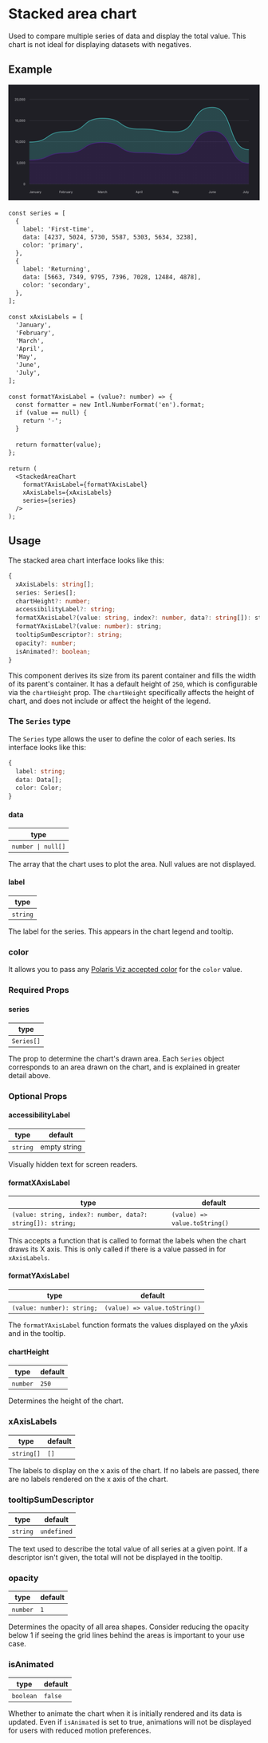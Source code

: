 # Stacked area chart

Used to compare multiple series of data and display the total value. This chart is not ideal for displaying datasets with negatives.

## Example

<img src="stacked-area-chart.png" alt="Stacked area chart example image" />

```tsx
const series = [
  {
    label: 'First-time',
    data: [4237, 5024, 5730, 5587, 5303, 5634, 3238],
    color: 'primary',
  },
  {
    label: 'Returning',
    data: [5663, 7349, 9795, 7396, 7028, 12484, 4878],
    color: 'secondary',
  },
];

const xAxisLabels = [
  'January',
  'February',
  'March',
  'April',
  'May',
  'June',
  'July',
];

const formatYAxisLabel = (value?: number) => {
  const formatter = new Intl.NumberFormat('en').format;
  if (value == null) {
    return '-';
  }

  return formatter(value);
};

return (
  <StackedAreaChart
    formatYAxisLabel={formatYAxisLabel}
    xAxisLabels={xAxisLabels}
    series={series}
  />
);
```

## Usage

The stacked area chart interface looks like this:

```typescript
{
  xAxisLabels: string[];
  series: Series[];
  chartHeight?: number;
  accessibilityLabel?: string;
  formatXAxisLabel?(value: string, index?: number, data?: string[]): string;
  formatYAxisLabel?(value: number): string;
  tooltipSumDescriptor?: string;
  opacity?: number;
  isAnimated?: boolean;
}
```

This component derives its size from its parent container and fills the width of its parent's container. It has a default height of `250`, which is configurable via the `chartHeight` prop. The `chartHeight` specifically affects the height of chart, and does not include or affect the height of the legend.

### The `Series` type

The `Series` type allows the user to define the color of each series. Its interface looks like this:

```typescript
{
  label: string;
  data: Data[];
  color: Color;
}
```

#### data

| type               |
| ------------------ |
| `number \| null[]` |

The array that the chart uses to plot the area. Null values are not displayed.

#### label

| type     |
| -------- |
| `string` |

The label for the series. This appears in the chart legend and tooltip.

### color

It allows you to pass any [Polaris Viz accepted color](/documentation/Polaris-Viz-colors.md) for the `color` value.

### Required Props

#### series

| type       |
| ---------- |
| `Series[]` |

The prop to determine the chart's drawn area. Each `Series` object corresponds to an area drawn on the chart, and is explained in greater detail above.

### Optional Props

#### accessibilityLabel

| type     | default      |
| -------- | ------------ |
| `string` | empty string |

Visually hidden text for screen readers.

#### formatXAxisLabel

| type                                                        | default                       |
| ----------------------------------------------------------- | ----------------------------- |
| `(value: string, index?: number, data?: string[]): string;` | `(value) => value.toString()` |

This accepts a function that is called to format the labels when the chart draws its X axis. This is only called if there is a value passed in for `xAxisLabels`.

#### formatYAxisLabel

| type                       | default                       |
| -------------------------- | ----------------------------- |
| `(value: number): string;` | `(value) => value.toString()` |

The `formatYAxisLabel` function formats the values displayed on the yAxis and in the tooltip.

#### chartHeight

| type     | default |
| -------- | ------- |
| `number` | `250`   |

Determines the height of the chart.

### xAxisLabels

| type       | default |
| ---------- | ------- |
| `string[]` | `[]`    |

The labels to display on the x axis of the chart. If no labels are passed, there are no labels rendered on the x axis of the chart.

### tooltipSumDescriptor

| type     | default     |
| -------- | ----------- |
| `string` | `undefined` |

The text used to describe the total value of all series at a given point. If a descriptor isn't given, the total will not be displayed in the tooltip.

### opacity

| type     | default |
| -------- | ------- |
| `number` | `1`     |

Determines the opacity of all area shapes. Consider reducing the opacity below 1 if seeing the grid lines behind the areas is important to your use case.

### isAnimated

| type      | default |
| --------- | ------- |
| `boolean` | `false` |

Whether to animate the chart when it is initially rendered and its data is updated. Even if `isAnimated` is set to true, animations will not be displayed for users with reduced motion preferences.
